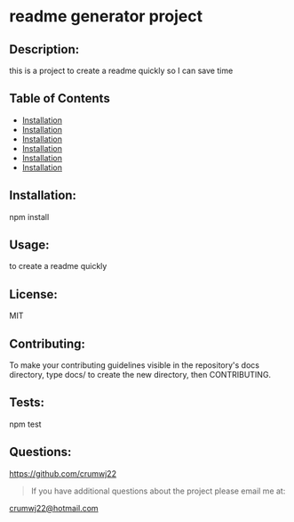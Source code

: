 
# readme generator project
  
## Description: 
    
this is a project to create a readme quickly so I can save time

## Table of Contents
* [Installation](#installation)
* [Installation](#usage)
* [Installation](#license)
* [Installation](#contributing)
* [Installation](#tests)
* [Installation](#questions)
  
## Installation:
    
npm install 
  
## Usage:
    
to create a readme quickly

## License:
  
MIT
  
## Contributing:
  
To make your contributing guidelines visible in the repository's docs directory, type docs/ to create the new directory, then CONTRIBUTING.

## Tests:
  
npm test 
  
## Questions: 
  
<https://github.com/crumwj22>

>If you have additional questions about the project please email me at:
  
<crumwj22@hotmail.com>
